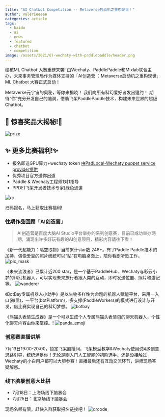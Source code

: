 ```yaml
---
title: "AI Chatbot Competition -- Metaverse启动机之重构现世！"
author: valerieeeee
categories: article
tags:
  - baidu
  - ai
  - news
  - featured
  - chatbot
  - competition
image: /assets/2021/07-wechaty-with-paddlepaddle/header.png
---
```


硬核ML Chatbot 大赛重磅来袭!
由Wechaty、PaddlePaddle和Mixlab联合主办，未来事务管理局作为媒体支持的「AI创造营 ：Metaverse启动机之重构现世」ML Chatbot 大赛正式启动！

Metaverse元宇宙的奥秘，等你来揭晓！
我们向所有科幻爱好者发出邀约！
期待“你”充分开发自己的脑洞，借助飞桨PaddlePaddle技术，构建未来世界的超级Chatbot。

## 🌟 惊喜奖品大揭秘!🌟

![prize](/assets/2021/07-wechaty-with-paddlepaddle/prize.png)

## ✨ 更多比赛福利!✨

- 报名即送GPU算力+wechaty token [由PadLocal-Wechaty puppet service provider提供](https://wechaty.js.org/docs/puppet-providers/padlocal/)
- 优秀项目官方送你出道
- Paddle & Wechaty工程师1对1指导
- PPDE(飞桨开发者技术专家)绿色通道

![qr](/assets/2021/07-wechaty-with-paddlepaddle/qr.png)

扫码报名，马上获取比赛福利!

### 往期作品回顾「AI创造营」

> AI创造营是百度大脑AI Studio平台举办的系列创意赛，目前已成功举办两期，涌现出许多好玩有趣的AI创意项目，精彩内容请往下看！

《新一代超能力：隔空取物》当前累计star数 248+。有了Paddle Paddle技术的加持，偶像爱豆的照片统统可以“贴”在电脑桌面上，陪你看剧听歌工作。
![pic_mask](/assets/2021/07-wechaty-with-paddlepaddle/pic_mask.gif)

《未来流浪者》已累计近200 star，是一个基于PaddleHub、Wechaty与彩云小梦的科幻机器人，可以实现未来旅行者跟人类的互动，即时发送位置、照片和游记等。
![wanderer](/assets/2021/07-wechaty-with-paddlepaddle/wanderer.gif)

《BotBay专属机器人小助手》是以生物多样性为命题的机器人赋能平台，采用一入口(微信)，一平台(botPlatform)，多支撑(PaddleWorkers)的模式进行设计与开发，借比赛实现自己的科幻梦想。
![botbay](/assets/2021/07-wechaty-with-paddlepaddle/botbay.gif)

《熊猫头表情生成器》是一个可以生成个人专属熊猫头表情包的聊天机器人，个性化聊天内容由你来掌控。!
![panda_emoji](/assets/2021/07-wechaty-with-paddlepaddle/panda_emoji.gif)

### 创意赛直播讲解

7月13日19:00-20:00，锁定飞桨直播间，飞桨模型教学&Wechaty使用说明&创意思路引导，统统满足你！无论是刚入门人工智能的初阶选手、还是没接触过Wechaty的小白用户都可以大胆参赛！直播最后还有互动交流环节，讲师现场答疑解惑。

### 线下脑暴创意大比拼

- 7月18日：上海场线下脑暴会
- 7月25日：北京场线下脑暴会

现场名额有限，赶快入群获取报名链接吧！
![qrcode](/assets/2021/07-wechaty-with-paddlepaddle/qrcode.png)

